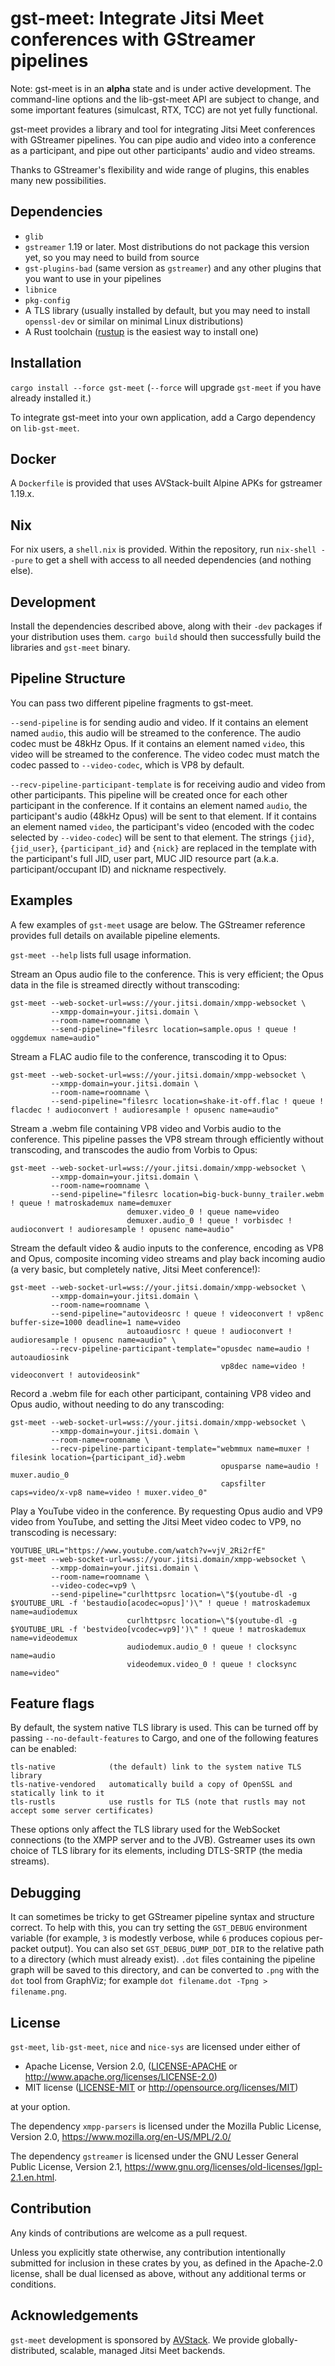 # gst-meet: Integrate Jitsi Meet conferences with GStreamer pipelines

Note: gst-meet is in an **alpha** state and is under active development. The command-line options and the lib-gst-meet API are subject to change, and some important features (simulcast, RTX, TCC) are not yet fully functional.

gst-meet provides a library and tool for integrating Jitsi Meet conferences with GStreamer pipelines. You can pipe audio and video into a conference as a participant, and pipe out other participants' audio and video streams.

Thanks to GStreamer's flexibility and wide range of plugins, this enables many new possibilities.

## Dependencies

* `glib`
* `gstreamer` 1.19 or later. Most distributions do not package this version yet, so you may need to build from source
* `gst-plugins-bad` (same version as `gstreamer`) and any other plugins that you want to use in your pipelines
* `libnice`
* `pkg-config`
* A TLS library (usually installed by default, but you may need to install `openssl-dev` or similar on minimal Linux distributions)
* A Rust toolchain ([rustup](https://rustup.rs/) is the easiest way to install one)

## Installation

`cargo install --force gst-meet` (`--force` will upgrade `gst-meet` if you have already installed it.)

To integrate gst-meet into your own application, add a Cargo dependency on `lib-gst-meet`.

## Docker

A `Dockerfile` is provided that uses AVStack-built Alpine APKs for gstreamer 1.19.x.

## Nix

For nix users, a `shell.nix` is provided. Within the repository, run `nix-shell --pure` to get a shell with access to all needed dependencies (and nothing else).

## Development

Install the dependencies described above, along with their `-dev` packages if your distribution uses them. `cargo build` should then successfully build the libraries and `gst-meet` binary.

## Pipeline Structure

You can pass two different pipeline fragments to gst-meet.

`--send-pipeline` is for sending audio and video. If it contains an element named `audio`, this audio will be streamed to the conference. The audio codec must be 48kHz Opus. If it contains an element named `video`, this video will be streamed to the conference. The video codec must match the codec passed to `--video-codec`, which is VP8 by default.

`--recv-pipeline-participant-template` is for receiving audio and video from other participants. This pipeline will be created once for each other participant in the conference. If it contains an element named `audio`, the participant's audio (48kHz Opus) will be sent to that element. If it contains an element named `video`, the participant's video (encoded with the codec selected by `--video-codec`) will be sent to that element. The strings `{jid}`, `{jid_user}`, `{participant_id}` and `{nick}` are replaced in the template with the participant's full JID, user part, MUC JID resource part (a.k.a. participant/occupant ID) and nickname respectively.

## Examples

A few examples of `gst-meet` usage are below. The GStreamer reference provides full details on available pipeline elements.

`gst-meet --help` lists full usage information.

Stream an Opus audio file to the conference. This is very efficient; the Opus data in the file is streamed directly without transcoding:

```
gst-meet --web-socket-url=wss://your.jitsi.domain/xmpp-websocket \
         --xmpp-domain=your.jitsi.domain \
         --room-name=roomname \
         --send-pipeline="filesrc location=sample.opus ! queue ! oggdemux name=audio"
```

Stream a FLAC audio file to the conference, transcoding it to Opus:

```
gst-meet --web-socket-url=wss://your.jitsi.domain/xmpp-websocket \
         --xmpp-domain=your.jitsi.domain \
         --room-name=roomname \
         --send-pipeline="filesrc location=shake-it-off.flac ! queue ! flacdec ! audioconvert ! audioresample ! opusenc name=audio"
```

Stream a .webm file containing VP8 video and Vorbis audio to the conference. This pipeline passes the VP8 stream through efficiently without transcoding, and transcodes the audio from Vorbis to Opus:

```
gst-meet --web-socket-url=wss://your.jitsi.domain/xmpp-websocket \
         --xmpp-domain=your.jitsi.domain \
         --room-name=roomname \
         --send-pipeline="filesrc location=big-buck-bunny_trailer.webm ! queue ! matroskademux name=demuxer
                          demuxer.video_0 ! queue name=video
                          demuxer.audio_0 ! queue ! vorbisdec ! audioconvert ! audioresample ! opusenc name=audio"
```

Stream the default video & audio inputs to the conference, encoding as VP8 and Opus, composite incoming video streams and play back incoming audio (a very basic, but completely native, Jitsi Meet conference!):

```
gst-meet --web-socket-url=wss://your.jitsi.domain/xmpp-websocket \
         --xmpp-domain=your.jitsi.domain \
         --room-name=roomname \
         --send-pipeline="autovideosrc ! queue ! videoconvert ! vp8enc buffer-size=1000 deadline=1 name=video
                          autoaudiosrc ! queue ! audioconvert ! audioresample ! opusenc name=audio" \
         --recv-pipeline-participant-template="opusdec name=audio ! autoaudiosink
                                               vp8dec name=video ! videoconvert ! autovideosink"
```

Record a .webm file for each other participant, containing VP8 video and Opus audio, without needing to do any transcoding:

```
gst-meet --web-socket-url=wss://your.jitsi.domain/xmpp-websocket \
         --xmpp-domain=your.jitsi.domain \
         --room-name=roomname \
         --recv-pipeline-participant-template="webmmux name=muxer ! filesink location={participant_id}.webm
                                               opusparse name=audio ! muxer.audio_0
                                               capsfilter caps=video/x-vp8 name=video ! muxer.video_0"
```

Play a YouTube video in the conference. By requesting Opus audio and VP9 video from YouTube, and setting the Jitsi Meet video codec to VP9, no transcoding is necessary:

```
YOUTUBE_URL="https://www.youtube.com/watch?v=vjV_2Ri2rfE"
gst-meet --web-socket-url=wss://your.jitsi.domain/xmpp-websocket \
         --xmpp-domain=your.jitsi.domain \
         --room-name=roomname \
         --video-codec=vp9 \
         --send-pipeline="curlhttpsrc location=\"$(youtube-dl -g $YOUTUBE_URL -f 'bestaudio[acodec=opus]')\" ! queue ! matroskademux name=audiodemux
                          curlhttpsrc location=\"$(youtube-dl -g $YOUTUBE_URL -f 'bestvideo[vcodec=vp9]')\" ! queue ! matroskademux name=videodemux
                          audiodemux.audio_0 ! queue ! clocksync name=audio
                          videodemux.video_0 ! queue ! clocksync name=video"
```

## Feature flags

By default, the system native TLS library is used. This can be turned off by passing `--no-default-features` to Cargo, and one of the following features can be enabled:

```
tls-native            (the default) link to the system native TLS library
tls-native-vendored   automatically build a copy of OpenSSL and statically link to it
tls-rustls            use rustls for TLS (note that rustls may not accept some server certificates)
```

These options only affect the TLS library used for the WebSocket connections (to the XMPP server and to the JVB).
Gstreamer uses its own choice of TLS library for its elements, including DTLS-SRTP (the media streams).

## Debugging

It can sometimes be tricky to get GStreamer pipeline syntax and structure correct. To help with this, you can try setting the `GST_DEBUG` environment variable (for example, `3` is modestly verbose, while `6` produces copious per-packet output). You can also set `GST_DEBUG_DUMP_DOT_DIR` to the relative path to a directory (which must already exist). `.dot` files containing the pipeline graph will be saved to this directory, and can be converted to `.png` with the `dot` tool from GraphViz; for example `dot filename.dot -Tpng > filename.png`.

## License

`gst-meet`, `lib-gst-meet`, `nice` and `nice-sys` are licensed under either of

 * Apache License, Version 2.0, ([LICENSE-APACHE](LICENSE-APACHE) or http://www.apache.org/licenses/LICENSE-2.0)
 * MIT license ([LICENSE-MIT](LICENSE-MIT) or http://opensource.org/licenses/MIT)

at your option.

The dependency `xmpp-parsers` is licensed under the Mozilla Public License, Version 2.0, https://www.mozilla.org/en-US/MPL/2.0/

The dependency `gstreamer` is licensed under the GNU Lesser General Public License, Version 2.1, https://www.gnu.org/licenses/old-licenses/lgpl-2.1.en.html.

## Contribution

Any kinds of contributions are welcome as a pull request.

Unless you explicitly state otherwise, any contribution intentionally submitted for inclusion in these crates by you, as defined in the Apache-2.0 license, shall be dual licensed as above, without any additional terms or conditions.

## Acknowledgements

`gst-meet` development is sponsored by [AVStack](https://www.avstack.io/). We provide globally-distributed, scalable, managed Jitsi Meet backends.
